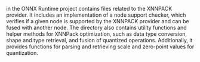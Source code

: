 in the ONNX Runtime project contains files related to the XNNPACK provider. It includes an implementation of a node support checker, which verifies if a given node is supported by the XNNPACK provider and can be fused with another node. The directory also contains utility functions and helper methods for XNNPack optimization, such as data type conversion, shape and type retrieval, and fusion of quantized operations. Additionally, it provides functions for parsing and retrieving scale and zero-point values for quantization.